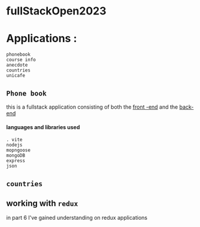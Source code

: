 # fullStackOpen2023

# Applications :


    phonebook
    course info
    anecdote
    countries
    unicafe

## `Phone book`

<P>this is a fullstack application consisting of  both the <a href="./part2/phonebook/" alt="folder containing the frontend part" >front -end</a> and the <a href="./part3/phoneBookBackend/" alt="folder containing the backend part" >back-end</a></p>

#### languages and libraries used
    . vite 
    nodejs
    mopngoose
    mongoDB
    express
    json



## `countries`

## working with `redux`
   in part 6 I've gained understanding on redux applications 
